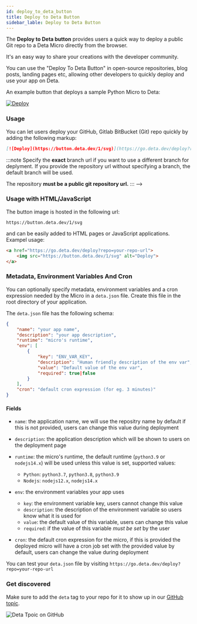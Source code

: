 ```yaml
---
id: deploy_to_deta_button
title: Deploy to Deta Button
sidebar_lable: Deploy to Deta Button
---
```


The __Deploy to Deta button__ provides users a quick way to deploy a public Git repo to a Deta Micro directly from the browser.

It's an easy way to share your creations with the developer community.

You can use the "Deploy To Deta Button" in open-source repositories, blog posts, landing pages etc, allowing other developers to quickly deploy and use your app on Deta.

An example button that deploys a sample Python Micro to Deta:

[![Deploy](/img/deploy_button/button.svg)](https://go.deta.dev/deploy?repo=https://github.com/deta/deploy-to-deta-button-example)

### Usage

You can let users deploy your GitHub, Gitlab BitBucket (Git) repo quickly by adding the following markup:

```md
[![Deploy](https://button.deta.dev/1/svg)](https://go.deta.dev/deploy?repo=your-repo-url)
```

:::note
Specify the __exact__ branch url if you want to use a different branch for deplyment. If you provide the repository url without specifying a branch, the default branch will be used.

The repository **must be a public git repository url.**
::: -->


### Usage with HTML/JavaScript

The button image is hosted in the following url:
```
https://button.deta.dev/1/svg
```

and can be easily added to HTML pages or JavaScript applications. Exampel usage:

```html
<a href="https://go.deta.dev/deploy?repo=your-repo-url">
	<img src="https://button.deta.dev/1/svg" alt="Deploy">
</a>
```

### Metadata, Environment Variables And Cron

You can optionally specify metadata, environment variables and a cron expression needed by the Micro in a `deta.json` file. Create this file in the root directory of your application.

The `deta.json` file has the following schema:

```json
{
	"name": "your app name",
	"description": "your app description", 
	"runtime": "micro's runtime",
	"env": [
		{
			"key": "ENV_VAR_KEY",
			"description": "Human friendly description of the env var",
			"value": "Default value of the env var",
			"required": true|false 
		}
	],
	"cron": "default cron expression (for eg. 3 minutes)"
}

```

#### Fields

- `name`: the application name, we will use the repositry name by default if this is not provided, users can change this value during deployment
- `description`: the application description which will be shown to users on the deployment page
- `runtime`: the micro's runtime, the default runtime (`python3.9` or `nodejs14.x`) will be used unless this value is set, supported values:
	- `Python`: `python3.7`, `python3.8`, `python3.9`
	- `Nodejs`: `nodejs12.x`, `nodejs14.x`

- `env`: the environment variables your app uses 
	- `key`: the environment variable key, users cannot change this value
	- `description`: the description of the environment variable so users know what it is used for
	- `value`: the default value of this variable, users can change this value
	- `required`: if the value of this variable _must be set_ by the user 
- `cron`: the default cron expression for the micro, if this is provided the deployed micro will have a cron job set with the provided value by default, users can change the value during deployment 

You can test your `deta.json` file by visiting `https://go.deta.dev/deploy?repo=your-repo-url`


### Get discovered

Make sure to add the `deta` tag to your repo for it to show up in our [GitHub topic](https://github.com/topics/deta).

<img src="/img/deploy_button/deta-topic.png" alt="Deta Tpoic on GitHub"/>
